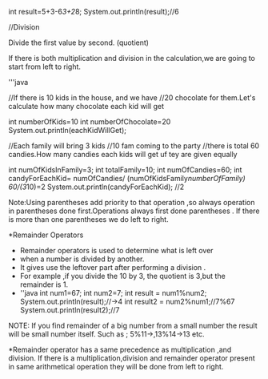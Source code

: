 int result=5+3-6*3+2*8; 
System.out.println(result);//6

//Division 


Divide the first value by second. (quotient)

If there is both multiplication and division in the calculation,we are going to start 
from left to right.

'''java 

//If there is 10 kids in the house, and we have 
//20 chocolate for them.Let's calculate how many chocolate each kid will get

int numberOfKids=10
int numberOfChocolate=20
System.out.println(eachKidWillGet);


//Each family will bring 3 kids
//10 fam coming to the party
//there is total 60 candies.How many candies each kids will get uf tey are given 
equally

int numOfKidsInFamily=3;
int totalFamily=10;
int numOfCandies=60;
int candyForEachKid= numOfCandies/ (numOfKidsFamily*numberOfFamily)
                        60/(3*10)=2
System.out.println(candyForEachKid);
//2

Note:Using parentheses add priority to that operation ,so always operation in 
parentheses done first.Operations always first done  parentheses . If there is more than 
one  parentheses  we do left to right.

*Remainder Operators
- Remainder operators is used to determine what is left over 
- when a number is divided by another.
- It gives use the leftover part after performing a division .
- For example ,if you divide the 10 by 3, the quotient is 3,but the remainder is 1.
- ''java
int num1=67;
int num2=7;
int result = num1%num2;
System.out.println(result);//->4
int result2 = num2%num1;//7%67
System.out.println(result2);//7

NOTE:
If you find remainder of a big number from a small number 
the result will be small number itself. Such as ;
5%11->,13%14->13 etc.

*Remainder operator has a same precedence as multiplication ,and division.
If there is a multiplication,division and remainder operator present 
in same arithmetical operation they will be done from left to right.









